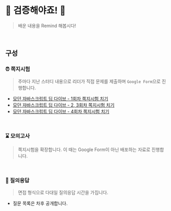 # 📝 검증해야죠! 📝
> 배운 내용을 Remind 해봅시다!

<br>

## 구성
### ⏰ 쪽지시험
> 주마다 지난 스터디 내용으로 리더가 직접 문제를 제출하며 `Google Form`으로 진행합니다.

- [모던 자바스크립트 딥 다이브 - 1회차 쪽지시험 치기](https://docs.google.com/forms/d/e/1FAIpQLSejv3Q8BstGkDJm-yf6Eivc7TYlbknKTNK1NbkiMC99ALAJKg/viewform)
- [모던 자바스크립트 딥 다이브 - 2, 3회차 쪽지시험 치기](https://docs.google.com/forms/d/e/1FAIpQLSdx2hjQxBAJYoDTfKzwDTnlfDosy88jhZ0wBKPbv8Eb20Hl_w/viewform)
- [모던 자바스크립트 딥 다이브 - 4회차 쪽지시험 치기](https://docs.google.com/forms/d/e/1FAIpQLSfViuVWGHsSMS24Uj3pu4PXxxem-Dh9WGAg-cGPV1IzKqzx7A/viewform)

<br>

### ⌛️ 모의고사
> 쪽지시험을 확장합니다. 이 때는 Google Form이 아닌 배포하는 자료로 진행합니다.

<br>

### 💎 질의응답
> 면접 형식으로 다대일 질의응답 시간을 가집니다.

- 질문 목록은 차후 공개합니다.

<br>